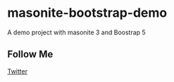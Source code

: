 
# masonite-bootstrap-demo
A demo project with masonite 3 and Boostrap 5

## Follow Me

[Twitter](https://twitter.com/dilantsasi)


